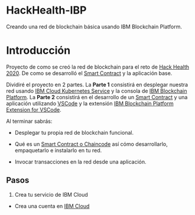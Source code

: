 # HackHealth-IBP
Creando una red de blockchain básica usando IBM Blockchain Platform.


# Introducción

Proyecto de como se creó la red de blockchain para el reto de [Hack Health 2020](https://hackathonspain.com/hackhealthbcn-2020/).
De como se desarrolló el [Smart Contract](https://hyperledger-fabric.readthedocs.io/en/release-1.4/smartcontract/smartcontract.html) y la aplicación base.


Dividiré el proyecto en 2 partes. La **Parte 1** consistirá en desplegar nuestra red usando  [IBM Cloud Kubernetes Service](https://www.ibm.com/cloud/container-service) y la consola de [IBM Blockchain Platform](https://www.ibm.com/cloud/blockchain-platform).
La **Parte 2** consistirá en el desarrollo de un [Smart Contract](https://hyperledger-fabric.readthedocs.io/en/release-1.4/smartcontract/smartcontract.html) y una aplicación utilizando [VSCode](https://code.visualstudio.com/)
y la extensión [IBM Blockchain Platform Extension for VSCode](https://marketplace.visualstudio.com/items?itemName=IBMBlockchain.ibm-blockchain-platform).

Al terminar sabrás:

* Desplegar tu propia red de blockchain funcional.

* Qué es un  [Smart Contract o Chaincode](https://hyperledger-fabric.readthedocs.io/en/release-1.4/smartcontract/smartcontract.html)  así cómo desarrollarlo, empaquetarlo e instalarlo en tu red.

* Invocar transacciones en la red desde una aplicación.





## Pasos

1. Crea tu servicio de IBM Cloud 
* Crea una cuenta en [IBM Cloud](https://cloud.ibm.com/registration?locale=es)
